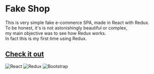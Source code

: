 # Fake Shop

This is very simple fake e-commerce SPA, made in React with Redux.  
To be honest, it's is not astonishingly beautiful or complex,  
my main objective was to see how Redux works.  
In fact this is my first time using Redux.

## [Check it out](https://fakeshop-sam.netlify.app/)  


![React](https://img.icons8.com/office/48/000000/react.png)
![Redux](https://img.icons8.com/color/48/000000/redux.png)
![Bootstrap](https://img.icons8.com/color/48/000000/bootstrap.png)

